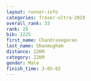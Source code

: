 ```yaml
---
layout: runner-info 
categories: fraser-ultra-2019 
overall_rank: 33
rank: 28
bib: 2225
first_name: Chandrasegaran
last_name: Shanmugham
distance: 22KM
category: 22KM
gender: Male
finish_time: 3-05-02
---
```

